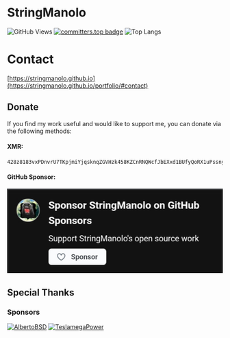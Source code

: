 # StringManolo

![GitHub Views](https://komarev.com/ghpvc/?username=StringManolo&color=2A3F36)
[![committers.top badge](https://user-badge.committers.top/spain/StringManolo.svg)](https://user-badge.committers.top/spain/StringManolo)
![Top Langs](https://github-readme-stats.vercel.app/api/top-langs/?username=StringManolo&hide=html,css,smali,makefile,dogescript&langs_count=10)

# Contact
[https://stringmanolo.github.io](https://stringmanolo.github.io/portfolio/#contact)


## Donate

If you find my work useful and would like to support me, you can donate via the following methods:

#### XMR:
```
428z8183vxPDnvrU7TKpjmiYjqsknqZGVHzk458KZCnRNQWcfJbEXxd1BUfyQoRX1uPssnynN7KwMh2GMeWfK7BeFp1htMA
```
#### GitHub Sponsor:
[![Sponsor](https://raw.githubusercontent.com/StringManolo/share/master/images/sponsor_card.jpg)](https://github.com/sponsors/StringManolo)

## Special Thanks

### Sponsors

[![AlbertoBSD](https://avatars.githubusercontent.com/u/17832765?s=60&v=4)](https://github.com/albertobsd) 
[![TeslamegaPower](https://avatars.githubusercontent.com/u/132848198?s=60&v=4)](https://github.com/TeslamegaPower)
